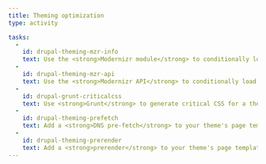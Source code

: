 ```yaml
---
title: Theming optimization
type: activity

tasks:
  -
    id: drupal-theming-mzr-info
    text: Use the <strong>Modernizr module</strong> to conditionally load a stylesheet (using <code>.info</code> file).
  -
    id: drupal-theming-mzr-api
    text: Use the <strong>Modernizr API</strong> to conditionally load a polyfill (using <code>template.php</code> or a custom module).
  -
    id: drupal-grunt-criticalcss
    text: Use <strong>Grunt</strong> to generate critical CSS for a theme
  -
    id: drupal-theming-prefetch
    text: Add a <strong>DNS pre-fetch</strong> to your theme's page template
  -
    id: drupal-theming-prerender
    text: Add a <strong>prerender</strong> to your theme's page template (must use Chrome or IE11 to test).
---
```

